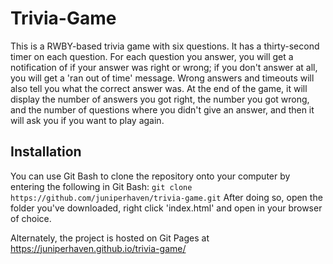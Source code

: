 # Trivia-Game
This is a RWBY-based trivia game with six questions. It has a thirty-second timer on each question. For each question you answer, you will get a notification of if your answer was right or wrong; if you don't answer at all, you will get a 'ran out of time' message. Wrong answers and timeouts will also tell you what the correct answer was. At the end of the game, it will display the number of answers you got right, the number you got wrong, and the number of questions where you didn't give an answer, and then it will ask you if you want to play again.

## Installation

You can use Git Bash to clone the repository onto your computer by entering the following in Git Bash:
```git clone https://github.com/juniperhaven/trivia-game.git```
After doing so, open the folder you've downloaded, right click 'index.html' and open in your browser of choice.

Alternately, the project is hosted on Git Pages at https://juniperhaven.github.io/trivia-game/
